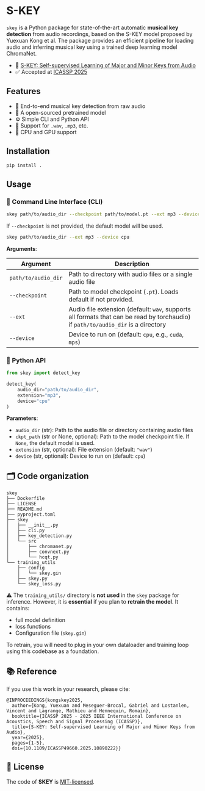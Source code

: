 # S-KEY

`skey` is a Python package for state-of-the-art automatic **musical key detection** from audio recordings, based on the S-KEY model proposed by Yuexuan Kong et al. The package provides an efficient pipeline for loading audio and inferring musical key using a trained deep learning model ChromaNet.

- 📄 [S-KEY: Self-supervised Learning of Major and Minor Keys from Audio](https://arxiv.org/abs/2501.12907)  
- ✅ Accepted at [ICASSP 2025](https://ieeexplore.ieee.org/xpl/conhome/10887540/proceeding)

## Features

- 🎼 End-to-end musical key detection from raw audio
- 🧠 A open-sourced pretrained model
- ⚙️  Simple CLI and Python API
- 💽 Support for `.wav`, `.mp3`, etc.
- 🔌 CPU and GPU support



## Installation

```bash
pip install .
```

## Usage

### 🔧 Command Line Interface (CLI)

```bash
skey path/to/audio_dir --checkpoint path/to/model.pt --ext mp3 --device cpu
```

If `--checkpoint` is not provided, the default model will be used.

```bash
skey path/to/audio_dir --ext mp3 --device cpu
```

**Arguments**:

| Argument                | Description                                               |
| ----------------------- | --------------------------------------------------------- |
| `path/to/audio_dir`     | Path to directory with audio files or a single audio file |
| `--checkpoint`          | Path to model checkpoint (`.pt`). Loads default if not provided. |
| `--ext`                 | Audio file extension (default: `wav`, supports all formats that can be read by torchaudio) if `path/to/audio_dir` is a directory |
| `--device`              | Device to run on (default: `cpu`, e.g., `cuda`, `mps`)                  |


### 🐍 Python API

```python
from skey import detect_key

detect_key(
    audio_dir="path/to/audio_dir",
    extension="mp3",
    device="cpu"
)
```

**Parameters**:

* `audio_dir` (str): Path to the audio file or directory containing audio files
* `ckpt_path` (str or None, optional): Path to the model checkpoint file. If `None`, the default model is used.
* `extension` (str, optional): File extension (default: `"wav"`)
* `device` (str, optional): Device to run on (default: `cpu`)

## 🗂️ Code organization

```
skey
├── Dockerfile
├── LICENSE
├── README.md
├── pyproject.toml
├── skey
│   ├── __init__.py
│   ├── cli.py
│   ├── key_detection.py
│   └── src
│       ├── chromanet.py
│       ├── convnext.py
│       └── hcqt.py
└── training_utils
    ├── config
    │   └── skey.gin
    ├── skey.py
    └── skey_loss.py
```

⚠️ The `training_utils/` directory is **not used** in the `skey` package for inference. However, it is **essential** if you plan to **retrain the model**. It contains:

* full model definition
* loss functions
* Configuration file (`skey.gin`)

To retrain, you will need to plug in your own dataloader and training loop using this codebase as a foundation.

## 📚 Reference

If you use this work in your research, please cite:

```
@INPROCEEDINGS{kongskey2025,
  author={Kong, Yuexuan and Meseguer-Brocal, Gabriel and Lostanlen, Vincent and Lagrange, Mathieu and Hennequin, Romain},
  booktitle={ICASSP 2025 - 2025 IEEE International Conference on Acoustics, Speech and Signal Processing (ICASSP)}, 
  title={S-KEY: Self-supervised Learning of Major and Minor Keys from Audio}, 
  year={2025},
  pages={1-5},
  doi={10.1109/ICASSP49660.2025.10890222}}
```

## 📄 License

The code of **SKEY** is [MIT-licensed](LICENSE).
